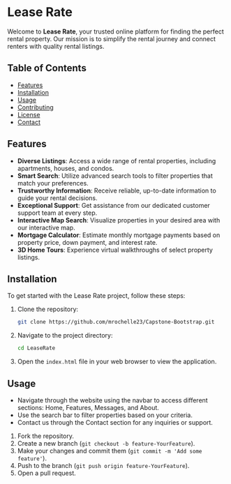 # Lease Rate

Welcome to **Lease Rate**, your trusted online platform for finding the perfect rental property. Our mission is to simplify the rental journey and connect renters with quality rental listings.

## Table of Contents
- [Features](#features)
- [Installation](#installation)
- [Usage](#usage)
- [Contributing](#contributing)
- [License](#license)
- [Contact](#contact)

## Features
- **Diverse Listings**: Access a wide range of rental properties, including apartments, houses, and condos.
- **Smart Search**: Utilize advanced search tools to filter properties that match your preferences.
- **Trustworthy Information**: Receive reliable, up-to-date information to guide your rental decisions.
- **Exceptional Support**: Get assistance from our dedicated customer support team at every step.
- **Interactive Map Search**: Visualize properties in your desired area with our interactive map.
- **Mortgage Calculator**: Estimate monthly mortgage payments based on property price, down payment, and interest rate.
- **3D Home Tours**: Experience virtual walkthroughs of select property listings.

## Installation
To get started with the Lease Rate project, follow these steps:

1. Clone the repository:
   ```bash
   git clone https://github.com/mrochelle23/Capstone-Bootstrap.git
   ```
   
2. Navigate to the project directory:
   ```bash
   cd LeaseRate
   ```

3. Open the `index.html` file in your web browser to view the application.

## Usage
- Navigate through the website using the navbar to access different sections: Home, Features, Messages, and About.
- Use the search bar to filter properties based on your criteria.
- Contact us through the Contact section for any inquiries or support.

1. Fork the repository.
2. Create a new branch (`git checkout -b feature-YourFeature`).
3. Make your changes and commit them (`git commit -m 'Add some feature'`).
4. Push to the branch (`git push origin feature-YourFeature`).
5. Open a pull request.
